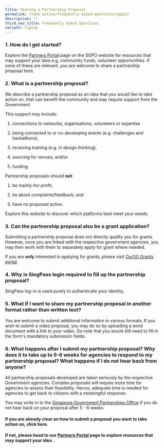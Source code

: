 ```yaml
---
title: Sharing a Partnership Proposal
permalink: /take-action/frequently-asked-questions/sgpo2/
description: ""
third_nav_title: Frequently Asked Questions
variant: tiptap
---
```

<h3>1. How do I get started?</h3><p>Explore the <a href="/take-action/partnersportal/" rel="noopener noreferrer nofollow" target="_blank">Partners Portal</a> page on the SGPO website for resources that may support your idea e.g, community funds, volunteer opportunities. If none of these are relevant, you are welcome to share a partnership proposal here.</p><p></p><h3>2. What is a partnership proposal?</h3><p>We describe a partnership proposal as an idea that you would like to take action on, that can benefit the community and may require support from the Government.</p><p>This support may include:</p><ol data-tight="true" class="tight"><li><p>connections to networks, organisations, volunteers or expertise</p></li><li><p>being connected to or co-developing events (e.g. challenges and hackathons),</p></li><li><p>receiving training (e.g. in design thinking),</p></li><li><p>sourcing for venues; and/or</p></li><li><p>funding.</p></li></ol><p>Partnership proposals should <strong>not</strong>:</p><ol data-tight="true" class="tight"><li><p>be mainly-for-profit,</p></li><li><p>be about complaints/feedback; and</p></li><li><p>have no proposed action.</p></li></ol><p>Explore this website to discover which platforms best meet your needs.</p><h3>3. Can the partnership proposal also be a grant application?</h3><p>Submitting a partnership proposal does not directly qualify you for grants. However, once you are linked with the respective government agencies, you may then work with them to separately apply for grant where needed.</p><p>If you are <strong>only</strong> interested in applying for grants, please visit <a href="https://oursggrants.gov.sg" rel="noopener noreferrer nofollow" target="_blank">OurSG Grants portal</a>.</p><h3>4. Why is SingPass login required to fill up the partnership proposal?</h3><p>SingPass log-in is used purely to authenticate your identity.</p><h3>5. What if I want to share my partnership proposal in another format rather than written text?</h3><p>You are welcome to submit additional information in various formats. If you wish to submit a video proposal, you may do so by uploading a word document with a link to your video. Do note that you would still need to fill in the form's mandatory submission fields.</p><h3>6. What happens after I submit my partnership proposal? Why does it to take up to 5-6 weeks for agencies to respond to my partnership proposal? What happens if I do not hear back from anyone?</h3><p>All partnership proposals developed are taken seriously by the respective Government agencies. Complex proposals will require more time for agencies to assess their feasibility. Hence, adequate time is needed for agencies to get back to citizens with a meaningful response.</p><p>You may write in to the <a href="https://form.gov.sg/65a74bb37d27490011d6b231" rel="noopener noreferrer nofollow" target="_blank">Singapore Government Partnerships Office</a> if you do not hear back on your proposal after 5 - 6 weeks.</p><h4>If you are already clear on how to submit a proposal you want to take action on, click here.</h4><p></p><h4>If not, please head to our <a href="/take-action/partnersportal/" rel="noopener noreferrer nofollow" target="_blank">Partners Portal</a> page to explore resources that may support your idea .</h4><p></p>
